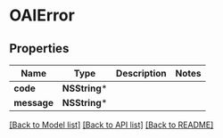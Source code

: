 # OAIError

## Properties
Name | Type | Description | Notes
------------ | ------------- | ------------- | -------------
**code** | **NSString*** |  | 
**message** | **NSString*** |  | 

[[Back to Model list]](../README.md#documentation-for-models) [[Back to API list]](../README.md#documentation-for-api-endpoints) [[Back to README]](../README.md)


